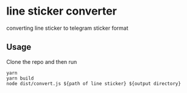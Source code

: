 # line sticker converter
converting line sticker to telegram sticker format
 
## Usage 

Clone the repo and then run 
```
yarn
yarn build
node dist/convert.js ${path of line sticker} ${output directory}
```
